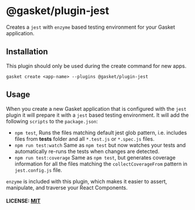 # @gasket/plugin-jest

Creates a `jest` with `enzyme` based testing environment for your Gasket
application.

## Installation

This plugin should only be used during the create command for new apps.

```
gasket create <app-name> --plugins @gasket/plugin-jest
```

## Usage

When you create a new Gasket application that is configured with the `jest`
plugin it will prepare it with a `jest` based testing environment. It will add
the following `scripts` to the `package.json`:

- `npm test`, Runs the files matching default jest glob pattern, i.e. includes
  files from __tests__ folder and all `*.test.js` or `*.spec.js` files.
- `npm run test:watch` Same as `npm test` but now watches your tests and
  automatically re-runs the tests when changes are detected.
- `npm run test:coverage` Same as `npm test`, but generates coverage information
  for all the files matching the `collectCoverageFrom` pattern in
  `jest.config.js` file.

`enzyme` is included with this plugin, which makes it easier to assert,
manipulate, and traverse your React Components.

#### LICENSE: [MIT](./LICENSE)

